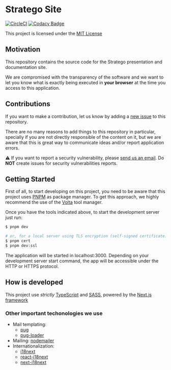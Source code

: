 # Stratego Site

[![CircleCI](https://circleci.com/gh/stratego-chile/site/tree/main.svg?style=svg)](https://circleci.com/gh/stratego-chile/site/tree/main)
[![Codacy Badge](https://app.codacy.com/project/badge/Grade/04f20d4c36154742a4d97119f7a88038)](https://app.codacy.com/gh/stratego-chile/site/dashboard?utm_source=gh&utm_medium=referral&utm_content=&utm_campaign=Badge_grade)

This project is licensed under the [MIT License](https://github.com/stratego-chile/site/blob/main/LICENSE)

## Motivation

This repository contains the source code for the Stratego presentation and documentation site.

We are compromised with the transparency of the software and we want to let you know what is exactly being executed in **your browser** at the time you access to this application.

## Contributions

If you want to make a contribution, let us know by adding a [new issue](https://github.com/stratego-chile/site/issues/new) to this repository.

There are no many reasons to add things to this repository in particular, specially if you are not directly responsible of the content on it, but we are aware that this is great way to communicate ideas and/or report application errors.

:warning: If you want to report a security vulnerability, please [send us an email](mailto:security@stratego.cl). Do **NOT** create issues for security vulnerabilities reports.

## Getting Started

First of all, to start developing on this project, you need to be aware that this project uses [PNPM](https://pnpm.io) as package manager. To get this approach, we highly recommend the use of the [Volta](https://volta.sh/) tool manager.

Once you have the tools indicated above, to start the development server just run:

```bash
$ pnpm dev

# or, for a local server using TLS encryption (self-signed certificate):
$ pnpm cert
$ pnpm dev:ssl
```

The application will be started in localhost:3000. Depending on your development server start command, the app will be accessible under the HTTP or HTTPS protocol.

## How is developed

This project use *strictly* [TypeScript](https://www.npmjs.com/package/typescript) and [SASS](https://www.npmjs.com/package/sass), powered by the [Next.js framework](https://nextjs.org/)

### Other important techonologies we use

- Mail templating:
  - [pug](https://www.npmjs.com/package/pug)
  - [pug-loader](https://www.npmjs.com/package/pug-loader)
- Mailing: [nodemailer](https://www.npmjs.com/package/nodemailer)
- Internationalization:
  - [i18next](https://www.npmjs.com/package/i18next)
  - [react-i18next](https://www.npmjs.com/package/react-i18next)
  - [next-i18next](https://www.npmjs.com/package/next-i18next)
